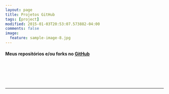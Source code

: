 ```yaml
---
layout: page
title: Projetos GitHub
tags: [project]
modified: 2015-01-03T20:53:07.573882-04:00
comments: false
image:
  feature: sample-image-8.jpg
---
```


#### Meus repositórios e/ou forks no [GitHub](http://www.github.com/felipesousa)
<div style="width: auto; max-width: 900px;">
	<div class="github-widget" data-repo="felipesousa/felipesousa.github.io"></div>
	<br />
	<div class="github-widget" data-repo="felipesousa/jnotes"></div>
	<br />
	<div class="github-widget" data-repo="felipesousa/fortal-model"></div>
	<br />
	<div class="github-widget" data-repo="felipesousa/Foundation-Beginners
"></div>
	

</div>

<script src="http://ajax.googleapis.com/ajax/libs/jquery/1.7/jquery.min.js"></script>

<script type="text/javascript" src="../assets/js/jquery.githubwidget.js"></script>
<br />
<hr>
